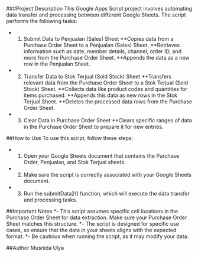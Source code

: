 ###Project Description
This Google Apps Script project involves automating data transfer and processing between different Google Sheets. The script performs the following tasks:

* 1. Submit Data to Penjualan (Sales) Sheet
**Copies data from a Purchase Order Sheet to a Penjualan (Sales) Sheet.
**Retrieves information such as date, member details, channel, order ID, and more from the Purchase Order Sheet.
**Appends the data as a new row in the Penjualan Sheet.
* 2. Transfer Data to Stok Terjual (Sold Stock) Sheet
**Transfers relevant data from the Purchase Order Sheet to a Stok Terjual (Sold Stock) Sheet.
**Collects data like product codes and quantities for items purchased.
**Appends this data as new rows in the Stok Terjual Sheet.
**Deletes the processed data rows from the Purchase Order Sheet.
* 3. Clear Data in Purchase Order Sheet
**Clears specific ranges of data in the Purchase Order Sheet to prepare it for new entries.

##How to Use
To use this script, follow these steps:

* 1. Open your Google Sheets document that contains the Purchase Order, Penjualan, and Stok Terjual sheets.
* 2. Make sure the script is correctly associated with your Google Sheets document.
* 3. Run the submitData2() function, which will execute the data transfer and processing tasks.

##Important Notes
*- This script assumes specific cell locations in the Purchase Order Sheet for data extraction. Make sure your Purchase Order Sheet matches this structure.
*- The script is designed for specific use cases, so ensure that the data in your sheets aligns with the expected format.
*- Be cautious when running the script, as it may modify your data.

##Author
Musnida Ulya


